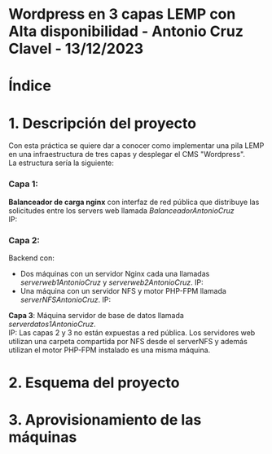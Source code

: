 # Wordpress en 3 capas LEMP con Alta disponibilidad - Antonio Cruz Clavel - 13/12/2023
# Índice
# 1. Descripción del proyecto
Con esta práctica se quiere dar a conocer como implementar una pila LEMP en una infraestructura de tres capas y desplegar el CMS "Wordpress".  
La estructura sería la siguiente:  
### **Capa 1**:  
**Balanceador de carga nginx** con interfaz de red pública que distribuye las solicitudes entre los servers web llamada *BalanceadorAntonioCruz*  
  IP: 

### **Capa 2**: 
Backend con:  
- Dos máquinas con un servidor Nginx cada una llamadas *serverweb1AntonioCruz* y *serverweb2AntonioCruz*.
  IP: 
- Una máquina con un servidor NFS y motor PHP-FPM llamada *serverNFSAntonioCruz*.
  IP:

**Capa 3**: Máquina servidor de base de datos llamada *serverdatos1AntonioCruz*.  
 IP: 
Las capas 2 y 3 no están expuestas a red pública. Los servidores web utilizan una carpeta compartida por NFS desde el serverNFS y además utilizan el motor PHP-FPM instalado es una misma máquina.

# 2. Esquema del proyecto
# 3. Aprovisionamiento de las máquinas
